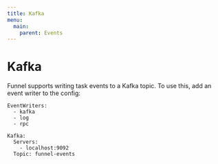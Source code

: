 ```yaml
---
title: Kafka
menu:
  main:
    parent: Events
---
```


# Kafka

Funnel supports writing task events to a Kafka topic. To use this, add an event
writer to the config:

```
EventWriters:
  - kafka
  - log
  - rpc

Kafka:
  Servers:
    - localhost:9092
  Topic: funnel-events
```
